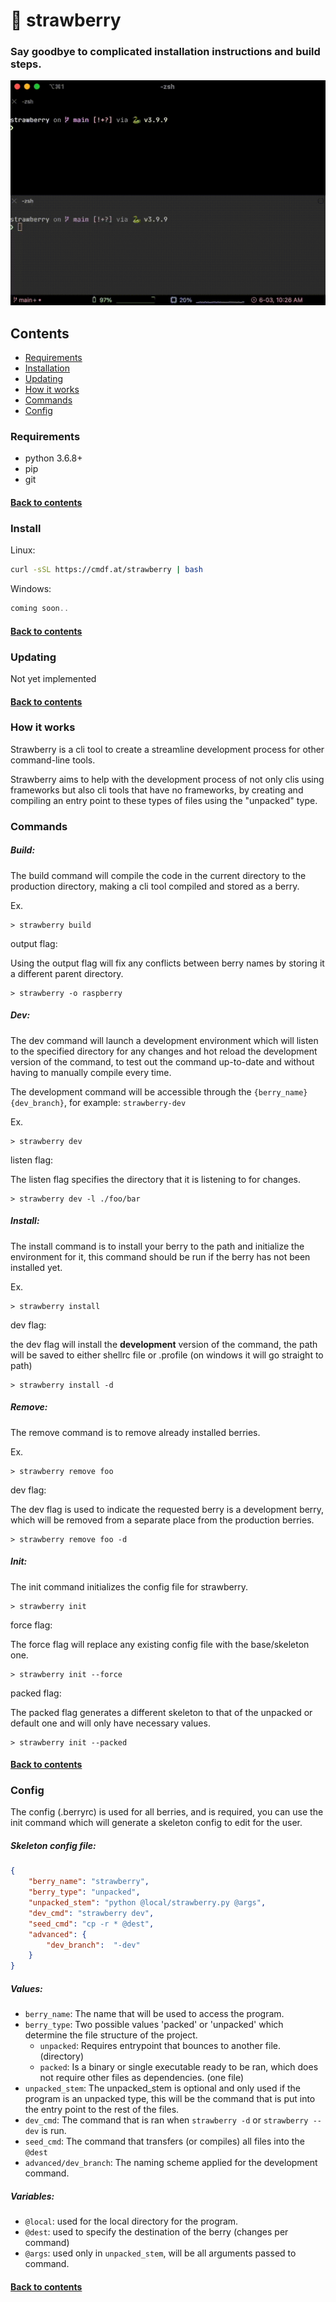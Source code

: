 # 🍓 strawberry
### Say goodbye to complicated installation instructions and build steps.

![](demo.gif)

## Contents
- [Requirements](#requirements)
- [Installation](#install)
- [Updating](#updating)
- [How it works](#how-it-works)
- [Commands](#commands)
- [Config](#config)

### Requirements
- python 3.6.8+
- pip
- git

#### [Back to contents](#contents)

### Install

Linux:
```bash
curl -sSL https://cmdf.at/strawberry | bash
```

Windows:
```powershell
coming soon..
```

#### [Back to contents](#contents)

### Updating
Not yet implemented

#### [Back to contents](#contents)

### How it works

Strawberry is a cli tool to create a streamline development process for other command-line tools.

Strawberry aims to help with the development process of not only clis using frameworks but also cli tools that have no frameworks, by creating and compiling an entry point to these types of files using the "unpacked" type.

### Commands

##### Build:
The build command will compile the code in the current directory to the production directory, making a cli tool compiled and stored as a berry.

Ex.
```
> strawberry build
```

output flag:

Using the output flag will fix any conflicts between berry names by storing it a different parent directory.
```
> strawberry -o raspberry
```

##### Dev:
The dev command will launch a development environment which will listen to the specified directory for any changes and hot reload the development version of the command, to test out the command up-to-date and without having to manually compile every time.

The development command will be accessible through the `{berry_name}{dev_branch}`, for example: `strawberry-dev`

Ex.
```
> strawberry dev
```

listen flag:

The listen flag specifies the directory that it is listening to for changes.
```
> strawberry dev -l ./foo/bar
```

##### Install:
The install command is to install your berry to the path and initialize the environment for it, this command should be run if the berry has not been installed yet.

Ex.
```
> strawberry install
```

dev flag:

the dev flag will install the **development** version of the command, the path will be saved to either shellrc file or .profile (on windows it will go straight to path)
```
> strawberry install -d
```

##### Remove:
The remove command is to remove already installed berries.

Ex.
```
> strawberry remove foo
```

dev flag:

The dev flag is used to indicate the requested berry is a development berry, which will be removed from a separate place from the production berries.
```
> strawberry remove foo -d
```

##### Init:
The init command initializes the config file for strawberry.

```
> strawberry init
```

force flag:

The force flag will replace any existing config file with the base/skeleton one.

```
> strawberry init --force
```

packed flag:

The packed flag generates a different skeleton to that of the unpacked or default one and will only have necessary values.
````
> strawberry init --packed
````

#### [Back to contents](#contents)

### Config
The config (.berryrc) is used for all berries, and is required, you can use the init command which will generate a skeleton config to edit for the user.

##### Skeleton config file:
```json
{
    "berry_name": "strawberry",
    "berry_type": "unpacked",
    "unpacked_stem": "python @local/strawberry.py @args",
    "dev_cmd": "strawberry dev",
    "seed_cmd": "cp -r * @dest",
    "advanced": {
        "dev_branch":  "-dev"
    }
}
```

##### Values:
- `berry_name`: The name that will be used to access the program.
- `berry_type`: Two possible values 'packed' or 'unpacked' which determine the file structure of the project.
  - `unpacked`: Requires entrypoint that bounces to another file. (directory)
  - `packed`: Is a binary or single executable ready to be ran, which does not require other files as dependencies. (one file)
- `unpacked_stem`: The unpacked_stem is optional and only used if the program is an unpacked type, this will be the command that is put into the entry point to the rest of the files.
- `dev_cmd`: The command that is ran when `strawberry -d` or `strawberry --dev` is run.
- `seed_cmd`: The command that transfers (or compiles) all files into the `@dest`
- `advanced/dev_branch`: The naming scheme applied for the development command.

##### Variables:
- `@local`: used for the local directory for the program.
- `@dest`: used to specify the destination of the berry (changes per command)
- `@args`: used only in `unpacked_stem`, will be all arguments passed to command.

#### [Back to contents](#contents)